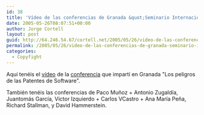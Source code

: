 ```yaml
---
id: 38
title: 'Ví­deo de las conferencias de Granada &quot;Seminario Internacional Software Libre&quot;'
date: 2005-05-26T08:07:51+00:00
author: Jorge Cortell
layout: post
guid: http://64.246.54.67/cortell.net/2005/05/26/video-de-las-conferencias-de-granada-seminario-internacional-software-libre/
permalink: /2005/05/26/video-de-las-conferencias-de-granada-seminario-internacional-software-libre/
categories:
  - Copyfight
---
```

Aquí­ tenéis el [ví­deo](http://www.gcubo.org/seminario/informacion) de la [conferencia](http://homepage.mac.com/jorgecortell/blogwavestudio/LH20041021114344/LHA20050422130614/index.html) que impartí­ en Granada "Los peligros de las Patentes de Software".

También tenéis las conferencias de Paco Muñoz + Antonio Zugaldí­a, Juantomás Garcí­a, Victor Izquierdo + Carlos VCastro + Ana Marí­a Peña, Richard Stallman, y David Hammerstein.